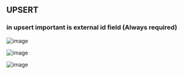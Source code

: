 
## UPSERT
### in upsert important is external id field (Always required) 
![image](https://github.com/gauravxlokhande/AllAbout-MuleSoft/assets/119065314/28ac6ee3-5ff4-442c-b3b4-890485b9ca60)

![image](https://github.com/gauravxlokhande/AllAbout-MuleSoft/assets/119065314/d66d85a2-b57d-4429-830f-6a7149ec1c1c)

![image](https://github.com/gauravxlokhande/AllAbout-MuleSoft/assets/119065314/6e53e3ac-f0f3-4854-a08c-457d79158139)
